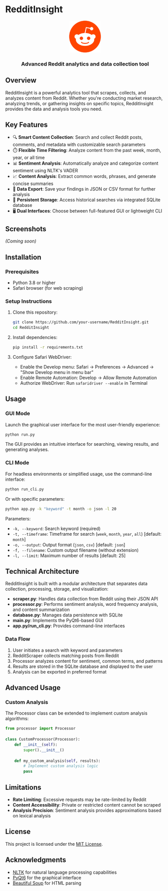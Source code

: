 # RedditInsight

<div align="center">
  <img src="https://raw.githubusercontent.com/github/explore/80688e429a7d4ef2fca1e82350fe8e3517d3494d/topics/reddit/reddit.png" alt="Reddit Logo" width="100">
  <h3>Advanced Reddit analytics and data collection tool</h3>
</div>

## Overview

RedditInsight is a powerful analytics tool that scrapes, collects, and analyzes content from Reddit. Whether you're conducting market research, analyzing trends, or gathering insights on specific topics, RedditInsight provides the data and analysis tools you need.

## Key Features

- 🔍 **Smart Content Collection**: Search and collect Reddit posts, comments, and metadata with customizable search parameters
- ⏱️ **Flexible Time Filtering**: Analyze content from the past week, month, year, or all time
- 📊 **Sentiment Analysis**: Automatically analyze and categorize content sentiment using NLTK's VADER
- 📈 **Content Analysis**: Extract common words, phrases, and generate concise summaries
- 🔄 **Data Export**: Save your findings in JSON or CSV format for further analysis
- 💾 **Persistent Storage**: Access historical searches via integrated SQLite database
- 🖥️ **Dual Interfaces**: Choose between full-featured GUI or lightweight CLI

## Screenshots

*(Coming soon)*

## Installation

### Prerequisites

- Python 3.8 or higher
- Safari browser (for web scraping)

### Setup Instructions

1. Clone this repository:
   ```bash
   git clone https://github.com/your-username/RedditInsight.git
   cd RedditInsight
   ```

2. Install dependencies:
   ```bash
   pip install -r requirements.txt
   ```

3. Configure Safari WebDriver:
   - Enable the Develop menu: Safari → Preferences → Advanced → "Show Develop menu in menu bar"
   - Enable Remote Automation: Develop → Allow Remote Automation
   - Authorize WebDriver: Run `safaridriver --enable` in Terminal

## Usage

### GUI Mode

Launch the graphical user interface for the most user-friendly experience:

```bash
python run.py
```

The GUI provides an intuitive interface for searching, viewing results, and generating analyses.

### CLI Mode

For headless environments or simplified usage, use the command-line interface:

```bash
python run_cli.py
```

Or with specific parameters:

```bash
python app.py -k "keyword" -t month -o json -l 20
```

Parameters:
- `-k, --keyword`: Search keyword (required)
- `-t, --timeframe`: Timeframe for search (`week`, `month`, `year`, `all`) [default: `month`]
- `-o, --output`: Output format (`json`, `csv`) [default: `json`]
- `-f, --filename`: Custom output filename (without extension)
- `-l, --limit`: Maximum number of results [default: 25]

## Technical Architecture

RedditInsight is built with a modular architecture that separates data collection, processing, storage, and visualization:

- **scraper.py**: Handles data collection from Reddit using their JSON API
- **processor.py**: Performs sentiment analysis, word frequency analysis, and content summarization
- **database.py**: Manages data persistence with SQLite
- **main.py**: Implements the PyQt6-based GUI
- **app.py/run_cli.py**: Provides command-line interfaces

### Data Flow

1. User initiates a search with keyword and parameters
2. RedditScraper collects matching posts from Reddit
3. Processor analyzes content for sentiment, common terms, and patterns
4. Results are stored in the SQLite database and displayed to the user
5. Analysis can be exported in preferred format

## Advanced Usage

### Custom Analysis

The Processor class can be extended to implement custom analysis algorithms:

```python
from processor import Processor

class CustomProcessor(Processor):
    def __init__(self):
        super().__init__()
        
    def my_custom_analysis(self, results):
        # Implement custom analysis logic
        pass
```

## Limitations

- **Rate Limiting**: Excessive requests may be rate-limited by Reddit
- **Content Accessibility**: Private or restricted content cannot be scraped
- **Analysis Precision**: Sentiment analysis provides approximations based on lexical analysis

## License

This project is licensed under the [MIT License](LICENSE).

## Acknowledgments

- [NLTK](https://www.nltk.org/) for natural language processing capabilities
- [PyQt6](https://www.riverbankcomputing.com/software/pyqt/) for the graphical interface
- [Beautiful Soup](https://www.crummy.com/software/BeautifulSoup/) for HTML parsing 